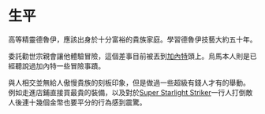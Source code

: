 <!-- TITLE: 烏馬 -->
<!-- SUBTITLE: 『嗨，很高興和你們一起冒險，呵呵呵。』 -->

# 生平
高等精靈德魯伊，應該出身於十分富裕的貴族家庭。學習德魯伊技藝大約五十年。

委託勸世宗親會讓他體驗冒險，這個差事目前被丟到[加內特](/角色/加內特)頭上。烏馬本人則是已經聽說過加內特一些冒險事蹟。

與人相交並無給人傲慢貴族的刻板印象，但是做過一些超級有錢人才有的舉動。
例如走進店鋪直接買最貴的裝備，以及對於[Super Starlight Striker](/角色/列表#Super-Starlight-Striker)一行人打倒敵人後連十幾個金幣也要平分的行為感到震驚。


